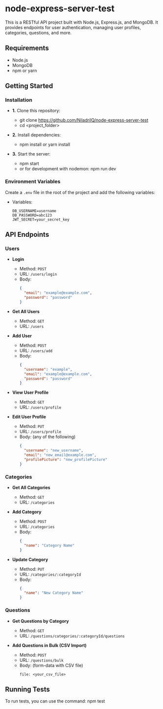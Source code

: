 # node-express-server-test

This is a RESTful API project built with Node.js, Express.js, and MongoDB. It provides endpoints for user authentication, managing user profiles, categories, questions, and more.

## Requirements
- Node.js
- MongoDB
- npm or yarn

## Getting Started

### Installation
- **1.** Clone this repository:
  - git clone https://github.com/NiladriIQ/node-express-server-test
  - cd <project_folder>

- **2.** Install dependencies: 
  - npm install or yarn install

- **3.** Start the server:
  - npm start
  - or for development with nodemon: npm run dev


### Environment Variables
Create a `.env` file in the root of the project and add the following variables:

- Variables:
    ```text
    DB_USERNAME=username
    DB_PASSWORD=abc123
    JWT_SECRET=your_secret_key
    ```

## API Endpoints

### Users

- **Login**
  - Method: `POST`
  - URL: `/users/login`
  - Body:
    ```json
    {
      "email": "example@example.com",
      "password": "password"
    }
    ```
- **Get All Users**
  - Method: `GET`
  - URL: `/users`

- **Add User**
  - Method: `POST`
  - URL: `/users/add`
  - Body:
    ```json
    {
      "username": "example",
      "email": "example@example.com",
      "password": "password"
    }
    ```
- **View User Profile**
  - Method: `GET`
  - URL: `/users/profile`

- **Edit User Profile**
  - Method: `PUT`
  - URL: `/users/profile`
  - Body: (any of the following)
    ```json
    {
      "username": "new_username",
      "email": "new_email@example.com",
      "profilePicture": "new_profilePicture"
    }
    ```

### Categories

- **Get All Categories**
  - Method: `GET`
  - URL: `/categories`

- **Add Category**
  - Method: `POST`
  - URL: `/categories`
  - Body:
    ```json
    {
      "name": "Category Name"
    }
    ```
- **Update Category**
  - Method: `PUT`
  - URL: `/categories/:categoryId`
  - Body:
    ```json
    {
      "name": "New Category Name"
    }
    ```

### Questions

- **Get Questions by Category**
  - Method: `GET`
  - URL: `/questions/categories/:categoryId/questions`

- **Add Questions in Bulk (CSV Import)**
  - Method: `POST`
  - URL: `/questions/bulk`
  - Body: (form-data with CSV file)
    ```
    file: <your_csv_file>
    ```

## Running Tests

To run tests, you can use the command: npm test